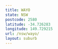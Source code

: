 ```yaml
---
title: WAYO
state: NSW
postcode: 2580
latitude: -34.726283
longitude: 149.729215
url: /nsw/wayo/
layout: suburb
---
```

